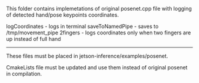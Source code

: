 This folder contains implemetations of original posenet.cpp file with logging of detected hand/pose keypoints coordinates.

logCoordinates - logs in terminal 
saveToNamedPipe - saves to /tmp/movement_pipe
2fingers - logs coordinates only when two fingers are up instead of full hand 

---

These files must be placed in jetson-inference/examples/posenet.

CmakeLists file must be updated and use them instead of original posenet in compilation. 

